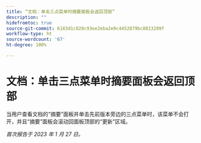 ```yaml
---
title: “文档：单击三点菜单时摘要面板会返回顶部”
description: ""
hidefromtoc: true
source-git-commit: 6183d1c028c93ee2eba2e9c4452879bc8813289f
workflow-type: ht
source-wordcount: '67'
ht-degree: 100%

---
```



# 文档：单击三点菜单时摘要面板会返回顶部

当用户查看文档的“摘要”面板并单击先前版本旁边的三点菜单时，该菜单不会打开，并且“摘要”面板会滚动回面板顶部的“更新”区域。

_首次报告于 2023 年 1 月 27 日。_

